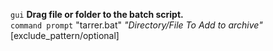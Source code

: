 `gui` **Drag file or folder to the batch script.** <br>
`command prompt` "tarrer.bat" _"Directory/File To Add to archive"_ [exclude_pattern/optional]
